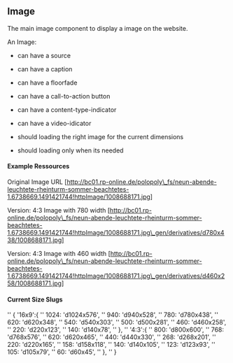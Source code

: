 ## Image
The main image component to display a image on the website.

An Image:
* can have a source
* can have a caption
* can have a floorfade
* can have a call-to-action button
* can have a content-type-indicator
* can have a video-idicator

* should loading the right image for the current dimensions
* should loading only when its needed

#### Example Ressources

Original Image URL
[http://bc01.rp-online.de/polopoly\_fs/neun-abende-leuchtete-rheinturm-sommer-beachtetes-1.6738669.1491421744!httpImage/1008688171.jpg]

Version: 4:3 Image with 780 width
[http://bc01.rp-online.de/polopoly\_fs/neun-abende-leuchtete-rheinturm-sommer-beachtetes-1.6738669.1491421744!httpImage/1008688171.jpg\_gen/derivatives/d780x438/1008688171.jpg]

Version: 4:3 Image with 460 width
[http://bc01.rp-online.de/polopoly\_fs/neun-abende-leuchtete-rheinturm-sommer-beachtetes-1.6738669.1491421744!httpImage/1008688171.jpg\_gen/derivatives/d460x258/1008688171.jpg]

#### Current Size Slugs

''  { '16x9':{
''                               1024: 'd1024x576',
''                               940: 'd940x528',
''                               780: 'd780x438',
''                               620: 'd620x348',
''                               540: 'd540x303',
''                               500: 'd500x281',
''                               460: 'd460x258',
''                               220: 'd220x123',
''                               140: 'd140x78',
''                           },
''                     '4:3':{
''                               800: 'd800x600',
''                               768: 'd768x576',
''                               620: 'd620x465',
''                               440: 'd440x330',
''                               268: 'd268x201',
''                               220: 'd220x165',
''                               158: 'd158x118',
''                               140: 'd140x105',
''                               123: 'd123x93',
''                               105: 'd105x79',
''                               60: 'd60x45',
''                           },
''  }
